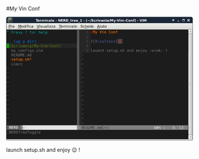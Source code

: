 #My Vin Conf

![Risultato](https://raw.githubusercontent.com/paranoiasystem/My-Vim-Conf/master/img.png)

launch setup.sh and enjoy :wink: !
